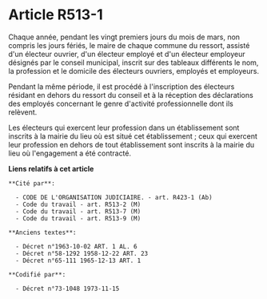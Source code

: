 # Article R513-1

Chaque année, pendant les vingt premiers jours du mois de mars, non compris les jours fériés, le maire de chaque commune du
ressort, assisté d'un électeur ouvrier, d'un électeur employé et d'un électeur employeur désignés par le conseil municipal,
inscrit sur des tableaux différents le nom, la profession et le domicile des électeurs ouvriers, employés et employeurs.

Pendant la même période, il est procédé à l'inscription des électeurs résidant en dehors du ressort du conseil et à la
réception des déclarations des employés concernant le genre d'activité professionnelle dont ils relèvent.

Les électeurs qui exercent leur profession dans un établissement sont inscrits à la mairie du lieu où est situé cet
établissement ; ceux qui exercent leur profession en dehors de tout établissement sont inscrits à la mairie du lieu où
l'engagement a été contracté.

**Liens relatifs à cet article**

	**Cité par**:

	  - CODE DE L'ORGANISATION JUDICIAIRE. - art. R423-1 (Ab)
	  - Code du travail - art. R513-2 (M)
	  - Code du travail - art. R513-7 (M)
	  - Code du travail - art. R513-9 (M)

	**Anciens textes**:

	  - Décret n°1963-10-02 ART. 1 AL. 6
	  - Décret n°58-1292 1958-12-22 ART. 23
	  - Décret n°65-111 1965-12-13 ART. 1

	**Codifié par**:

	  - Décret n°73-1048 1973-11-15
